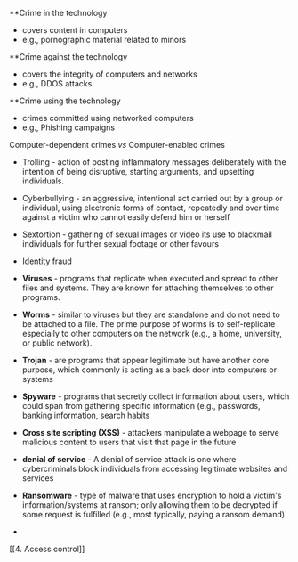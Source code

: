 
**Crime in the technology 
- covers content in computers 
- e.g., pornographic material related to minors

**Crime against the technology
- covers the integrity of computers and networks
- e.g., DDOS attacks

**Crime using the technology
- crimes committed using networked computers
- e.g., Phishing campaigns

Computer-dependent crimes *vs* Computer-enabled crimes


- Trolling - action of posting inflammatory messages deliberately with the intention of being disruptive, starting arguments, and upsetting individuals.
- Cyberbullying - an aggressive, intentional act carried out by a group or individual, using electronic forms of contact, repeatedly and over time against a victim who cannot easily defend him or herself
- Sextortion - gathering of sexual images or video its use to blackmail individuals for further sexual footage or other favours
- Identity fraud


- **Viruses** - programs that replicate when executed and spread to other files and systems. They are known for attaching themselves to other programs.
- **Worms** - similar to viruses but they are standalone and do not need to be attached to a file. The prime purpose of worms is to self-replicate especially to other computers on the network (e.g., a home, university, or public network).
- **Trojan** - are programs that appear legitimate but have another core purpose, which commonly is acting as a back door into computers or systems
- **Spyware** - programs that secretly collect information about users, which could span from gathering specific information (e.g., passwords, banking information, search habits

- **Cross site scripting (XSS)** - attackers manipulate a webpage to serve malicious content to users that visit that page in the future
- **denial of service** - A denial of service attack is one where cybercriminals block individuals from accessing legitimate websites and services
- **Ransomware** - type of malware that uses encryption to hold a victim's information/systems at ransom; only allowing them to be decrypted if some request is fulfilled (e.g., most typically, paying a ransom demand)
- 


[[4. Access control]]